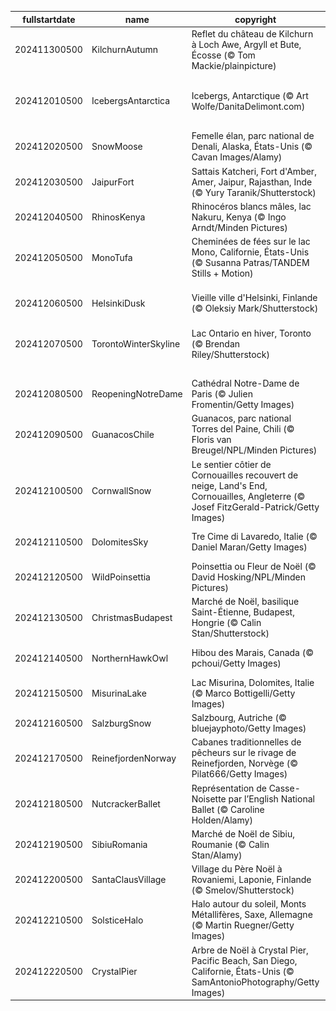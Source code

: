|fullstartdate|name|copyright|title|image|
|--|--|--|--|--|
202411300500|KilchurnAutumn|Reflet du château de Kilchurn à Loch Awe, Argyll et Bute, Écosse (© Tom Mackie/plainpicture)|Sortez vos kilts!|![](/fr-CA/2024/12/202411300500KilchurnAutumn.jpg)|
202412010500|IcebergsAntarctica|Icebergs, Antarctique (© Art Wolfe/DanitaDelimont.com)|Protéger les dernières grandes étendues sauvages|![](/fr-CA/2024/12/202412010500IcebergsAntarctica.jpg)|
202412020500|SnowMoose|Femelle élan, parc national de Denali, Alaska, États-Unis (© Cavan Images/Alamy)|Prenez votre « élan » vers le Grand Nord|![](/fr-CA/2024/12/202412020500SnowMoose.jpg)|
202412030500|JaipurFort|Sattais Katcheri, Fort d'Amber, Amer, Jaipur, Rajasthan, Inde (© Yury Taranik/Shutterstock)|Des piliers et des hommes|![](/fr-CA/2024/12/202412030500JaipurFort.jpg)|
202412040500|RhinosKenya|Rhinocéros blancs mâles, lac Nakuru, Kenya (© Ingo Arndt/Minden Pictures)|Un animal au bord de l'extinction|![](/fr-CA/2024/12/202412040500RhinosKenya.jpg)|
202412050500|MonoTufa|Cheminées de fées sur le lac Mono, Californie, États-Unis (© Susanna Patras/TANDEM Stills + Motion)|Un trésor géologique californien|![](/fr-CA/2024/12/202412050500MonoTufa.jpg)|
202412060500|HelsinkiDusk|Vieille ville d'Helsinki, Finlande (© Oleksiy Mark/Shutterstock)|La Finlande commémore son indépendance|![](/fr-CA/2024/12/202412060500HelsinkiDusk.jpg)|
202412070500|TorontoWinterSkyline|Lac Ontario en hiver, Toronto (© Brendan Riley/Shutterstock)|Quand l'eau rencontre l'hiver|![](/fr-CA/2024/12/202412070500TorontoWinterSkyline.jpg)|
||||![](/fr-CA/2024/12/.jpg)|
202412080500|ReopeningNotreDame|Cathédral Notre-Dame de Paris (© Julien Fromentin/Getty Images)|Notre-Dame renaît de ses cendres|![](/fr-CA/2024/12/202412080500ReopeningNotreDame.jpg)|
202412090500|GuanacosChile|Guanacos, parc national Torres del Paine, Chili (© Floris van Breugel/NPL/Minden Pictures)|Les gardiens des steppes andines|![](/fr-CA/2024/12/202412090500GuanacosChile.jpg)|
202412100500|CornwallSnow|Le sentier côtier de Cornouailles recouvert de neige, Land's End, Cornouailles, Angleterre (© Josef FitzGerald-Patrick/Getty Images)|Le Finisterre anglais|![](/fr-CA/2024/12/202412100500CornwallSnow.jpg)|
202412110500|DolomitesSky|Tre Cime di Lavaredo, Italie (© Daniel Maran/Getty Images)|Les géants des Dolomites italiennes|![](/fr-CA/2024/12/202412110500DolomitesSky.jpg)|
202412120500|WildPoinsettia|Poinsettia ou Fleur de Noël (© David Hosking/NPL/Minden Pictures)|La fleur de Noël par excellence|![](/fr-CA/2024/12/202412120500WildPoinsettia.jpg)|
202412130500|ChristmasBudapest|Marché de Noël, basilique Saint-Étienne, Budapest, Hongrie (© Calin Stan/Shutterstock)|Un avant-goût de Noël|![](/fr-CA/2024/12/202412130500ChristmasBudapest.jpg)|
202412140500|NorthernHawkOwl|Hibou des Marais, Canada (© pchoui/Getty Images)|Sortez vos manteaux et vos jumelles!|![](/fr-CA/2024/12/202412140500NorthernHawkOwl.jpg)|
202412150500|MisurinaLake|Lac Misurina, Dolomites, Italie (© Marco Bottigelli/Getty Images)|Un lac de larmes|![](/fr-CA/2024/12/202412150500MisurinaLake.jpg)|
202412160500|SalzburgSnow|Salzbourg, Autriche (© bluejayphoto/Getty Images)|La perle des Alpes|![](/fr-CA/2024/12/202412160500SalzburgSnow.jpg)|
202412170500|ReinefjordenNorway|Cabanes traditionnelles de pêcheurs sur le rivage de Reinefjorden, Norvège (© Pilat666/Getty Images)|Un paysage magique|![](/fr-CA/2024/12/202412170500ReinefjordenNorway.jpg)|
202412180500|NutcrackerBallet|Représentation de Casse-Noisette par l’English National Ballet (© Caroline Holden/Alamy)|Le ballet incontournable de ces fêtes|![](/fr-CA/2024/12/202412180500NutcrackerBallet.jpg)|
202412190500|SibiuRomania|Marché de Noël de Sibiu, Roumanie (© Calin Stan/Alamy)|Noël au Cœur de la Transylvanie|![](/fr-CA/2024/12/202412190500SibiuRomania.jpg)|
202412200500|SantaClausVillage|Village du Père Noël à Rovaniemi, Laponie, Finlande (© Smelov/Shutterstock)|Là où vit le Père Noël|![](/fr-CA/2024/12/202412200500SantaClausVillage.jpg)|
202412210500|SolsticeHalo|Halo autour du soleil, Monts Métallifères, Saxe, Allemagne (© Martin Ruegner/Getty Images)|Merveille hivernale|![](/fr-CA/2024/12/202412210500SolsticeHalo.jpg)|
202412220500|CrystalPier|Arbre de Noël à Crystal Pier, Pacific Beach, San Diego, Californie, États-Unis (© SamAntonioPhotography/Getty Images)|Le surf, le sable et le Père Noël!|![](/fr-CA/2024/12/202412220500CrystalPier.jpg)|

